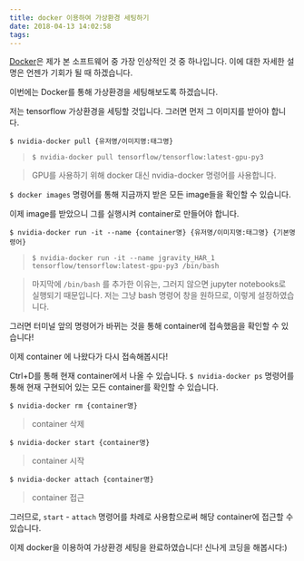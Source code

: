 ```yaml
---
title: docker 이용하여 가상환경 세팅하기
date: 2018-04-13 14:02:58
tags:
---
```


[Docker](http://docker.com/)은 제가 본 소프트웨어 중 가장 인상적인 것 중 하나입니다. 이에 대한 자세한 설명은 언젠가 기회가 될 때 하겠습니다.  

이번에는 Docker를 통해 가상환경을 세팅해보도록 하겠습니다.  

저는 tensorflow 가상환경을 세팅할 것입니다. 그러면 먼저 그 이미지를 받아야 합니다.

```
$ nvidia-docker pull {유저명/이미지명:태그명}
```

> ` $ nvidia-docker pull tensorflow/tensorflow:latest-gpu-py3 `

> GPU를 사용하기 위해 docker 대신 nvidia-docker 명령어를 사용합니다.  

` $ docker images ` 명령어를 통해 지금까지 받은 모든 image들을 확인할 수 있습니다.  

이제 image를 받았으니 그를 실행시켜 container로 만들어야 합니다.  

```
$ nvidia-docker run -it --name {container명} {유저명/이미지명:태그명} {기본명령어}
```

> ` $ nvidia-docker run -it --name jgravity_HAR_1 tensorflow/tensorflow:latest-gpu-py3 /bin/bash `  

> 마지막에 `/bin/bash` 를 추가한 이유는, 그러지 않으면 jupyter notebooks로 실행되기 때문입니다. 저는 그냥 bash 명령어 창을 원하므로, 이렇게 설정하였습니다.  

그러면 터미널 앞의 명령어가 바뀌는 것을 통해 container에 접속했음을 확인할 수 있습니다!  

이제 container 에 나왔다가 다시 접속해봅시다!  

Ctrl+D를 통해 현재 container에서 나올 수 있습니다. ` $ nvidia-docker ps ` 명령어를 통해 현재 구현되어 있는 모든 container를 확인할 수 있습니다.

```
$ nvidia-docker rm {container명}
```
> container 삭제

```
$ nvidia-docker start {container명}
```
> container 시작

```
$ nvidia-docker attach {container명}
```
> container 접근

그러므로, `start` - `attach` 명령어를 차례로 사용함으로써 해당 container에 접근할 수 있습니다.  

이제 docker을 이용하여 가상환경 세팅을 완료하였습니다! 신나게 코딩을 해봅시다:)  
